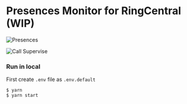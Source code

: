 # Presences Monitor for RingCentral (WIP)

![Presences](https://user-images.githubusercontent.com/7036536/59861051-ae586080-93b2-11e9-9b24-ca75ba165220.jpeg)

![Call Supervise](https://user-images.githubusercontent.com/7036536/59861033-a3053500-93b2-11e9-9208-7397e6f8aaa2.png)

### Run in local

First create `.env` file as `.env.default`

```
$ yarn
$ yarn start
```
